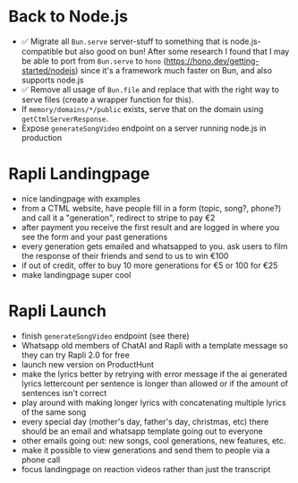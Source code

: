 # Back to Node.js

- ✅ Migrate all `Bun.serve` server-stuff to something that is node.js-compatible but also good on bun! After some research I found that I may be able to port from `Bun.serve` to `hono` (https://hono.dev/getting-started/nodejs) since it's a framework much faster on Bun, and also supports node.js
- ✅ Remove all usage of `Bun.file` and replace that with the right way to serve files (create a wrapper function for this).
- If `memory/domains/*/public` exists, serve that on the domain using `getCtmlServerResponse`.
- Expose `generateSongVideo` endpoint on a server running node.js in production

# Rapli Landingpage

- nice landingpage with examples
- from a CTML website, have people fill in a form (topic, song?, phone?) and call it a "generation", redirect to stripe to pay €2
- after payment you receive the first result and are logged in where you see the form and your past generations
- every generation gets emailed and whatsapped to you. ask users to film the response of their friends and send to us to win €100
- if out of credit, offer to buy 10 more generations for €5 or 100 for €25
- make landingpage super cool

# Rapli Launch

- finish `generateSongVideo` endpoint (see there)
- Whatsapp old members of ChatAI and Rapli with a template message so they can try Rapli 2.0 for free
- launch new version on ProductHunt
- make the lyrics better by retrying with error message if the ai generated lyrics lettercount per sentence is longer than allowed or if the amount of sentences isn't correct
- play around with making longer lyrics with concatenating multiple lyrics of the same song
- every special day (mother's day, father's day, christmas, etc) there should be an email and whatsapp template going out to everyone
- other emails going out: new songs, cool generations, new features, etc.
- make it possible to view generations and send them to people via a phone call
- focus landingpage on reaction videos rather than just the transcript
